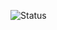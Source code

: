 ![Status](https://github-readme-stats.vercel.app/api?username=Alexito2060&show_icons=true&theme=merco&hide_title=false)

